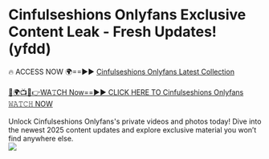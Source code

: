 # Cinfulseshions Onlyfans Exclusive Content Leak - Fresh Updates! (yfdd)

🔥 ACCESS NOW 🌍==►► <a href="https://tinyurl.com/kvy9nzfs" rel="nofollow">Cinfulseshions Onlyfans Latest Collection</a>
<br><br>
[🔴🌍📺📱👉WA𝚃CH Now==►► CLICK HERE TO Cinfulseshions Onlyfans 𝚆𝙰𝚃𝙲𝙷 NOW](https://tinyurl.com/kvy9nzfs)
<br><br>
Unlock Cinfulseshions Onlyfans's private videos and photos today! Dive into the newest 2025 content updates and explore exclusive material you won’t find anywhere else.
<br>
<a href="https://tinyurl.com/kvy9nzfs" rel="nofollow" data-target="animated-image.originalLink"><img src="https://camo.githubusercontent.com/8a4f000d20f83aca3bf7ec5f350d767afa0574a8a352519fd8cfa583a6f93a33/68747470733a2f2f692e696d6775722e636f6d2f644a486b345a712e676966" data-canonical-src="https://i.imgur.com/dJHk4Zq.gif" style="max-width: 100%; display: inline-block;" data-target="animated-image.originalImage"></a>
<br>
